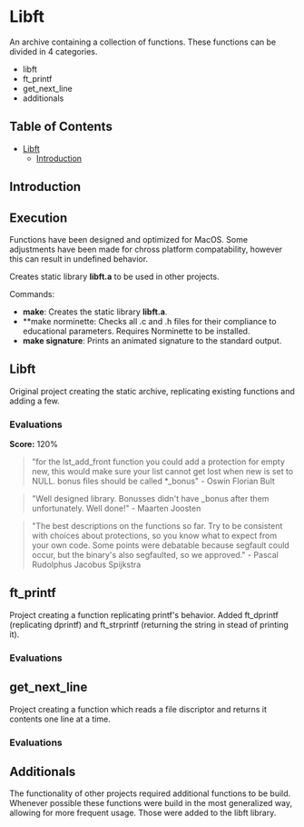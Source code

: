 # Libft
An archive containing a collection of functions. These functions can be divided in 4 categories.
- libft
- ft_printf
- get_next_line
- additionals

## Table of Contents
- [Libft](#Libft)
	- [Introduction](#introduction)

## Introduction

## Execution
Functions have been designed and optimized for MacOS.
Some adjustments have been made for chross platform compatability, however this can result in undefined behavior.

Creates static library **libft.a** to be used in other projects.

Commands:
- **make**:&nbsp;Creates the static library **libft.a**.
- **make norminette:&nbsp;Checks all .c and .h files for their compliance to educational parameters. Requires Norminette to be installed.
- **make signature**:&nbsp;Prints an animated signature to the standard output.

## Libft
Original project creating the static archive, replicating existing functions and adding a few.

### Evaluations
**Score:** 120%

> "for the lst_add_front function you could add a protection for empty new, this would make sure your list cannot get lost when new is set to NULL. bonus files should be called *_bonus"
> 		- Oswin Florian Bult

> "Well designed library. Bonusses didn't have _bonus after them unfortunately. Well done!"
> 		- Maarten Joosten

> "The best descriptions on the functions so far. Try to be consistent with choices about protections, so you know what to expect from your own code. Some points were debatable because segfault could occur, but the binary's also segfaulted, so we approved."
> 		- Pascal Rudolphus Jacobus Spijkstra

## ft_printf
Project creating a function replicating printf's behavior. Added ft_dprintf (replicating dprintf) and ft_strprintf (returning the string in stead of printing it).

### Evaluations


## get_next_line
Project creating a function which reads a file discriptor and returns it contents one line at a time.

### Evaluations

## Additionals
The functionality of other projects required additional functions to be build. Whenever possible these functions were build in the most generalized way, allowing for more frequent usage. Those were added to the libft library.
